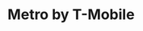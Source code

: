 ---
title: "Metro by T-Mobile"
url: /tampa/metro-by-t-mobile-west-kennedy-boulevard/
shop: Handy
---